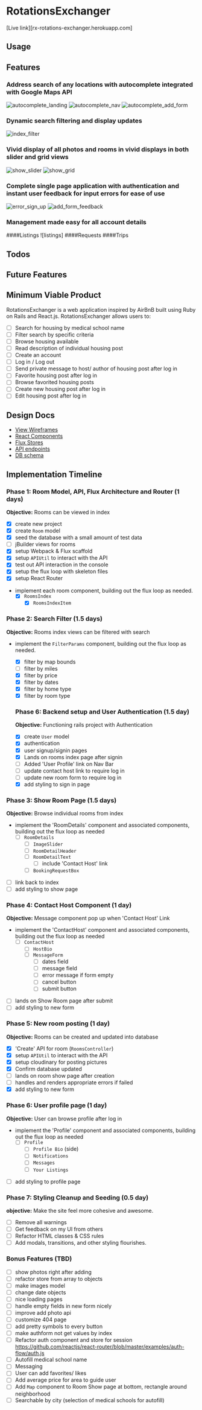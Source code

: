 # RotationsExchanger

[Live link][rx-rotations-exchanger.herokuapp.com]

## Usage

## Features

### Address search of any locations with autocomplete integrated with Google Maps API
![autocomplete_landing]
![autocomplete_nav]
![autocomplete_add_form]

### Dynamic search filtering and display updates
![index_filter]

### Vivid display of all photos and rooms in vivid displays in both slider and grid views
![show_slider] ![show_grid]

### Complete single page application with authentication and instant user feedback for input errors for ease of use
![error_sign_up] ![add_form_feedback]

### Management made easy for all account details
####Listings
![listings]
####Requests
####Trips

[add_form_feedback]: ./screenshots/add_form_feedback.png
[error_sign_up]: ./screenshots/error_sign_up.png
[search_filter]: ./screenshots/search_filter.png
[index_filter]: ./screenshots/index_filter.png
[autocomplete_add_form]: ./screenshots/autocomplete_add_form.png
[autocomplete_nav]: ./screenshots/autocomplete_nav.png
[autocomplete_landing]: ./screenshots/autocomplete_landing.png
[single_page_auth]: ./screenshots/single_page_auth.png
[show_grid]: ./screenshots/show_grid.png
[show_slider]: ./screenshots/show_slider.png


## Todos

## Future Features

## Minimum Viable Product

RotationsExchanger is a web application inspired by AirBnB built using Ruby on Rails
and React.js. RotationsExchanger allows users to:

<!-- This is a Markdown checklist. Use it to keep track of your
progress. Put an x between the brackets for a checkmark: [x] -->
- [ ] Search for housing by medical school name
- [ ] Filter search by specific criteria
- [ ] Browse housing available
- [ ] Read description of individual housing post
- [ ] Create an account
- [ ] Log in / Log out
- [ ] Send private message to host/ author of housing post after log in
- [ ] Favorite housing post after log in
- [ ] Browse favorited housing posts
- [ ] Create new housing post after log in
- [ ] Edit housing post after log in

## Design Docs
* [View Wireframes][views]
* [React Components][components]
* [Flux Stores][stores]
* [API endpoints][api-endpoints]
* [DB schema][schema]

[views]: ./docs/views.md
[components]: ./docs/components.md
[stores]: ./docs/stores.md
[api-endpoints]: ./docs/api-endpoints.md
[schema]: ./docs/schema.md

## Implementation Timeline

### Phase 1: Room Model, API, Flux Architecture and Router (1 days)

**Objective:** Rooms can be viewed in index

- [x] create new project
- [x] create `Room` model
- [x] seed the database with a small amount of test data
- [ ] jBuilder views for rooms
- [x] setup Webpack & Flux scaffold
- [x] setup `APIUtil` to interact with the API
- [x] test out API interaction in the console
- [x] setup the flux loop with skeleton files
- [x] setup React Router
- implement each room component, building out the flux loop as needed.
  - [x] `RoomsIndex`
    - [x] `RoomsIndexItem`

### Phase 2: Search Filter (1.5 days)

**Objective:** Rooms index views can be filtered with search
- implement the `FilterParams` component, building out the flux loop as needed.
  - [x] filter by map bounds
  - [ ] filter by miles
  - [x] filter by price
  - [x] filter by dates
  - [x] filter by home type
  - [x] filter by room type

  ### Phase 6: Backend setup and User Authentication (1.5 day)

  **Objective:** Functioning rails project with Authentication

  - [x] create `User` model
  - [x] authentication
  - [x] user signup/signin pages
  - [x] Lands on rooms index page after signin
  - [ ] Added 'User Profile' link on Nav Bar
  - [ ] update contact host link to require log in
  - [ ] update new room form to require log in
  - [x] add styling to sign in page

### Phase 3: Show Room Page (1.5 days)

**Objective:** Browse individual rooms from index
- implement the 'RoomDetails' component and associated components, building out the flux loop as needed
  - [ ] `RoomDetails`
    - [ ] `ImageSlider`
    - [ ] `RoomDetailHeader`
    - [ ] `RoomDetailText`
      - [ ] include 'Contact Host' link
    - [ ] `BookingRequestBox`
- [ ] link back to index
- [ ] add styling to show page

### Phase 4: Contact Host Component (1 day)

**Objective:** Message component pop up when 'Contact Host' Link

- implement the 'ContactHost' component and associated components, building out the flux loop as needed
  - [ ] `ContactHost`
    - [ ] `HostBio`
    - [ ] `MessageForm`
      - [ ] dates field
      - [ ] message field
      - [ ] error message if form empty
      - [ ] cancel button
      - [ ] submit button
- [ ] lands on Show Room page after submit
- [ ] add styling to new form

### Phase 5: New room posting (1 day)

**Objective:** Rooms can be created and updated into database

- [x] 'Create' API for room (`RoomsController`)
- [x] setup `APIUtil` to interact with the API
- [x] setup cloudinary for posting pictures
- [x] Confirm database updated
- [ ] lands on room show page after creation
- [ ] handles and renders appropriate errors if failed
- [x] add styling to new form

### Phase 6: User profile page (1 day)

**Objective:** User can browse profile after log in

- implement the 'Profile' component and associated components, building out the flux loop as needed
  - [ ] `Profile`
    - [ ] `Profile Bio` (side)
    - [ ] `Notifications`
    - [ ] `Messages`
    - [ ] `Your Listings`
- [ ] add styling to profile page

### Phase 7: Styling Cleanup and Seeding (0.5 day)

**objective:** Make the site feel more cohesive and awesome.

- [ ] Remove all warnings
- [ ] Get feedback on my UI from others
- [ ] Refactor HTML classes & CSS rules
- [ ] Add modals, transitions, and other styling flourishes.

### Bonus Features (TBD)

- [ ] show photos right after adding
- [ ] refactor store from array to objects
- [ ] make images model
- [ ] change date objects
- [ ] nice loading pages
- [ ] handle empty fields in new form nicely
- [ ] improve add photo api
- [ ] customize 404 page
- [ ] add pretty symbols to every button
- [ ] make authform not get values by index
- [ ] Refactor auth component and store for session https://github.com/reactjs/react-router/blob/master/examples/auth-flow/auth.js
- [ ] Autofill medical school name
- [ ] Messaging
- [ ] User can add favorites/ likes
- [ ] Add average price for area to guide user
- [ ] Add `Map` component to Room Show page at bottom, rectangle around neighborhood
- [ ] Searchable by city (selection of medical schools for autofill)

[phase-one]: ./docs/phases/phase1.md
[phase-two]: ./docs/phases/phase2.md
[phase-three]: ./docs/phases/phase3.md
[phase-four]: ./docs/phases/phase4.md
[phase-five]: ./docs/phases/phase5.md
